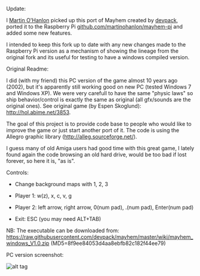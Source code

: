 Update: 

I [Martin O'Hanlon](https://github.com/martinohanlon) picked up this port of Mayhem created by [devpack](https://github.com/devpack/mayhem), ported it to the Raspberry Pi [github.com/martinohanlon/mayhem-pi](https://github.com/martinohanlon/mayhem-pi) and added some new features.  

I intended to keep this fork up to date with any new changes made to the Raspberry Pi version as a mechanism of showing the lineage from the original fork and its useful for testing to have a windows compiled version.

Original Readme:

I did (with my friend) this PC version of the game almost 10 years ago (2002), but it's apparently still working good on new PC (tested Windows 7 and Windows XP). We were very carefull to have the same "physic laws" so ship behavior/control is exactly the same as original (all gfx/sounds are the original ones). See original game (by Espen Skoglund): http://hol.abime.net/3853.

The goal of this project is to provide code base to people who would like to improve the game or just start another port of it. The code is using the Allegro graphic library (http://alleg.sourceforge.net/).

I guess many of old Amiga users had good time with this great game, I lately found again the code browsing an old hard drive, would be too bad if lost forever, so here it is, "as is".

Controls:

- Change background maps with 1, 2, 3

- Player 1: w(z), x, c, v, g

- Player 2: left arrow, right arrow, 0(num pad), .(num pad), Enter(num pad)

- Exit: ESC (you may need ALT+TAB)

NB: The executable can be downloaded from: https://raw.githubusercontent.com/devpack/mayhem/master/wiki/mayhem_windows_V1.0.zip (MD5=8f9ee84053d4aa8ebfb82c182f44ee79)

PC version screenshot: 

![alt tag](https://raw.githubusercontent.com/devpack/mayhem/master/wiki/mayhem.jpg)
